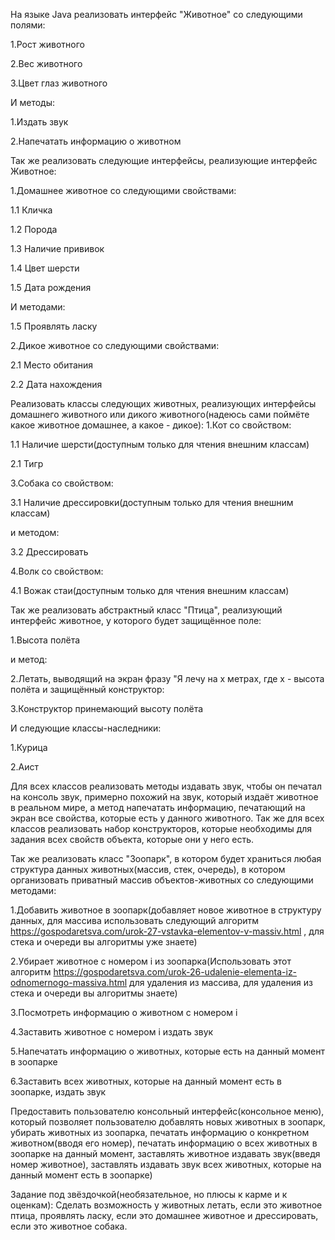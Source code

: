 На языке Java реализовать интерфейс "Животное" со следующими полями:

1.Рост животного

2.Вес животного

3.Цвет глаз животного

И методы:

1.Издать звук

2.Напечатать информацию о животном

Так же реализовать следующие интерфейсы, реализующие интерфейс Животное:

1.Домашнее животное со следующими свойствами:

1.1 Кличка

1.2 Порода

1.3 Наличие прививок

1.4 Цвет шерсти

1.5 Дата рождения

И методами:

1.5 Проявлять ласку

2.Дикое животное со следующими свойствами:

2.1 Место обитания

2.2 Дата нахождения

Реализовать классы следующих животных, реализующих интерфейсы домашнего животного или дикого животного(надеюсь сами поймёте какое животное домашнее, а какое - дикое):
1.Кот со свойством:

1.1 Наличие шерсти(доступным только для чтения внешним классам)

2.1 Тигр

3.Собака со свойством:

3.1 Наличие дрессировки(доступным только для чтения внешним классам)

и методом:

3.2 Дрессировать

4.Волк со свойством:

4.1 Вожак стаи(доступным только для чтения внешним классам)

Так же реализовать абстрактный класс "Птица", реализующий интерфейс животное, у которого будет защищённое поле:

1.Высота полёта

и метод:

2.Летать, выводящий на экран фразу "Я лечу на x метрах, где x - высота полёта и защищённый конструктор:

3.Конструктор принемающий высоту полёта

И следующие классы-наследники:

1.Курица

2.Аист

Для всех классов реализовать методы издавать звук, чтобы он печатал на консоль звук, примерно похожий на звук, который издаёт животное в реальном мире, а метод напечатать информацию, печатающий на экран все свойства, которые есть у данного животного. Так же для всех классов реализовать набор конструкторов, которые необходимы для задания всех свойств объекта, которые они у него есть.

Так же реализовать класс "Зоопарк", в котором будет храниться любая структура данных животных(массив, стек, очередь), в котором организовать приватный массив объектов-животных со следующими методами:

1.Добавить животное в зоопарк(добавляет новое животное в структуру данных, для массива использовать следующий алгоритм https://gospodaretsva.com/urok-27-vstavka-elementov-v-massiv.html , для стека и очереди вы алгоритмы уже знаете)

2.Убирает животное с номером i из зоопарка(Использовать этот алгоритм https://gospodaretsva.com/urok-26-udalenie-elementa-iz-odnomernogo-massiva.html для удаления из массива, для удаления из стека и очереди вы алгоритмы знаете)

3.Посмотреть информацию о животном с номером i

4.Заставить животное с номером i издать звук

5.Напечатать информацию о животных, которые есть на данный момент в зоопарке

6.Заставить всех животных, которые на данный момент есть в зоопарке, издать звук

Предоставить пользователю консольный интерфейс(консольное меню), который позволяет пользователю добавлять новых животных в зоопарк, убирать животных из зоопарка, печатать информацию о конкретном животном(вводя его номер), печатать информацию о всех животных в зоопарке на данный момент, заставлять животное издавать звук(введя номер животное), заставлять издавать звук всех животных, которые на данный момент есть в зоопарке)

Задание под звёздочкой(необязательное, но плюсы к карме и к оценкам): Сделать возможность у животных летать, если это животное птица, проявлять ласку, если это домашнее животное и дрессировать, если это животное собака.